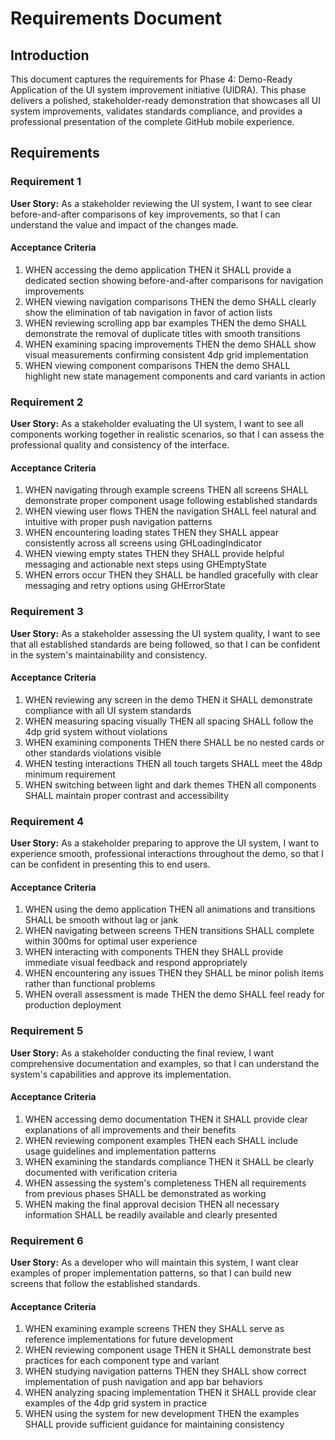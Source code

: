 # Requirements Document

## Introduction

This document captures the requirements for Phase 4: Demo-Ready Application of the UI system improvement initiative (UIDRA). This phase delivers a polished, stakeholder-ready demonstration that showcases all UI system improvements, validates standards compliance, and provides a professional presentation of the complete GitHub mobile experience.

## Requirements

### Requirement 1

**User Story:** As a stakeholder reviewing the UI system, I want to see clear before-and-after comparisons of key improvements, so that I can understand the value and impact of the changes made.

#### Acceptance Criteria

1. WHEN accessing the demo application THEN it SHALL provide a dedicated section showing before-and-after comparisons for navigation improvements
2. WHEN viewing navigation comparisons THEN the demo SHALL clearly show the elimination of tab navigation in favor of action lists
3. WHEN reviewing scrolling app bar examples THEN the demo SHALL demonstrate the removal of duplicate titles with smooth transitions
4. WHEN examining spacing improvements THEN the demo SHALL show visual measurements confirming consistent 4dp grid implementation
5. WHEN viewing component comparisons THEN the demo SHALL highlight new state management components and card variants in action

### Requirement 2

**User Story:** As a stakeholder evaluating the UI system, I want to see all components working together in realistic scenarios, so that I can assess the professional quality and consistency of the interface.

#### Acceptance Criteria

1. WHEN navigating through example screens THEN all screens SHALL demonstrate proper component usage following established standards
2. WHEN viewing user flows THEN the navigation SHALL feel natural and intuitive with proper push navigation patterns
3. WHEN encountering loading states THEN they SHALL appear consistently across all screens using GHLoadingIndicator
4. WHEN viewing empty states THEN they SHALL provide helpful messaging and actionable next steps using GHEmptyState
5. WHEN errors occur THEN they SHALL be handled gracefully with clear messaging and retry options using GHErrorState

### Requirement 3

**User Story:** As a stakeholder assessing the UI system quality, I want to see that all established standards are being followed, so that I can be confident in the system's maintainability and consistency.

#### Acceptance Criteria

1. WHEN reviewing any screen in the demo THEN it SHALL demonstrate compliance with all UI system standards
2. WHEN measuring spacing visually THEN all spacing SHALL follow the 4dp grid system without violations
3. WHEN examining components THEN there SHALL be no nested cards or other standards violations visible
4. WHEN testing interactions THEN all touch targets SHALL meet the 48dp minimum requirement
5. WHEN switching between light and dark themes THEN all components SHALL maintain proper contrast and accessibility

### Requirement 4

**User Story:** As a stakeholder preparing to approve the UI system, I want to experience smooth, professional interactions throughout the demo, so that I can be confident in presenting this to end users.

#### Acceptance Criteria

1. WHEN using the demo application THEN all animations and transitions SHALL be smooth without lag or jank
2. WHEN navigating between screens THEN transitions SHALL complete within 300ms for optimal user experience
3. WHEN interacting with components THEN they SHALL provide immediate visual feedback and respond appropriately
4. WHEN encountering any issues THEN they SHALL be minor polish items rather than functional problems
5. WHEN overall assessment is made THEN the demo SHALL feel ready for production deployment

### Requirement 5

**User Story:** As a stakeholder conducting the final review, I want comprehensive documentation and examples, so that I can understand the system's capabilities and approve its implementation.

#### Acceptance Criteria

1. WHEN accessing demo documentation THEN it SHALL provide clear explanations of all improvements and their benefits
2. WHEN reviewing component examples THEN each SHALL include usage guidelines and implementation patterns
3. WHEN examining the standards compliance THEN it SHALL be clearly documented with verification criteria
4. WHEN assessing the system's completeness THEN all requirements from previous phases SHALL be demonstrated as working
5. WHEN making the final approval decision THEN all necessary information SHALL be readily available and clearly presented

### Requirement 6

**User Story:** As a developer who will maintain this system, I want clear examples of proper implementation patterns, so that I can build new screens that follow the established standards.

#### Acceptance Criteria

1. WHEN examining example screens THEN they SHALL serve as reference implementations for future development
2. WHEN reviewing component usage THEN it SHALL demonstrate best practices for each component type and variant
3. WHEN studying navigation patterns THEN they SHALL show correct implementation of push navigation and app bar behaviors
4. WHEN analyzing spacing implementation THEN it SHALL provide clear examples of the 4dp grid system in practice
5. WHEN using the system for new development THEN the examples SHALL provide sufficient guidance for maintaining consistency